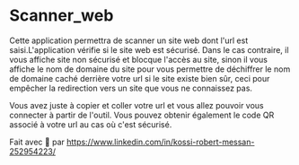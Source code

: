 # Scanner_web

Cette application permettra de scanner un site web dont l'url
est saisi.L'application vérifie si le site web est sécurisé. Dans 
le cas contraire, il vous affiche site non sécurisé et blocque l'accès
au site, sinon il vous affiche le nom de domaine du site pour vous 
permettre de déchiffrer le nom de domaine caché derrière votre url si
le site existe bien sûr, ceci pour empêcher la redirection vers 
un site que vous ne connaissez pas.

Vous avez juste à copier et coller votre url et vous allez pouvoir vous connecter
à partir de l'outil. Vous pouvez obtenir également le code QR associé à votre url
au cas où c'est sécurisé.

Fait avec 💖 par https://www.linkedin.com/in/kossi-robert-messan-252954223/
